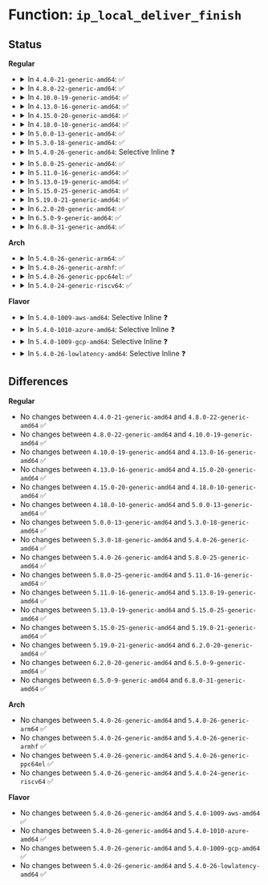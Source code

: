 # Function: <code>ip_local_deliver_finish</code>

## Status
<b>Regular</b>
<ul>
<li>
<details>
<summary>In <code>4.4.0-21-generic-amd64</code>: ✅</summary>

```c
int ip_local_deliver_finish(struct net * net, struct sock * sk, struct sk_buff * skb)
```

```json
{
  "name": "ip_local_deliver_finish",
  "collision_type": "Unique Static",
  "inline_type": "No",
  "funcs": [
    {
      "addr": 18446744071586548288,
      "name": "ip_local_deliver_finish",
      "external": false,
      "loc": "net/ipv4/ip_input.c:192",
      "file": "net/ipv4/ip_input.c",
      "inline": "seen, unknown",
      "caller_inline": [],
      "caller_func": [
        "net/ipv4/ip_input.c:ip_local_deliver"
      ]
    }
  ],
  "symbols": [
    {
      "addr": 18446744071586548288,
      "name": "ip_local_deliver_finish",
      "section": ".text",
      "bind": "STB_LOCAL",
      "size": 466
    }
  ]
}
```
</details>
</li>
<li>
<details>
<summary>In <code>4.8.0-22-generic-amd64</code>: ✅</summary>

```c
int ip_local_deliver_finish(struct net * net, struct sock * sk, struct sk_buff * skb)
```

```json
{
  "name": "ip_local_deliver_finish",
  "collision_type": "Unique Static",
  "inline_type": "No",
  "funcs": [
    {
      "addr": 18446744071586991600,
      "name": "ip_local_deliver_finish",
      "external": false,
      "loc": "net/ipv4/ip_input.c:192",
      "file": "net/ipv4/ip_input.c",
      "inline": "seen, unknown",
      "caller_inline": [],
      "caller_func": [
        "net/ipv4/ip_input.c:ip_local_deliver"
      ]
    }
  ],
  "symbols": [
    {
      "addr": 18446744071586991600,
      "name": "ip_local_deliver_finish",
      "section": ".text",
      "bind": "STB_LOCAL",
      "size": 448
    }
  ]
}
```
</details>
</li>
<li>
<details>
<summary>In <code>4.10.0-19-generic-amd64</code>: ✅</summary>

```c
int ip_local_deliver_finish(struct net * net, struct sock * sk, struct sk_buff * skb)
```

```json
{
  "name": "ip_local_deliver_finish",
  "collision_type": "Unique Static",
  "inline_type": "No",
  "funcs": [
    {
      "addr": 18446744071587186960,
      "name": "ip_local_deliver_finish",
      "external": false,
      "loc": "net/ipv4/ip_input.c:192",
      "file": "net/ipv4/ip_input.c",
      "inline": "seen, unknown",
      "caller_inline": [],
      "caller_func": [
        "net/ipv4/ip_input.c:ip_local_deliver"
      ]
    }
  ],
  "symbols": [
    {
      "addr": 18446744071587186960,
      "name": "ip_local_deliver_finish",
      "section": ".text",
      "bind": "STB_LOCAL",
      "size": 448
    }
  ]
}
```
</details>
</li>
<li>
<details>
<summary>In <code>4.13.0-16-generic-amd64</code>: ✅</summary>

```c
int ip_local_deliver_finish(struct net * net, struct sock * sk, struct sk_buff * skb)
```

```json
{
  "name": "ip_local_deliver_finish",
  "collision_type": "Unique Static",
  "inline_type": "No",
  "funcs": [
    {
      "addr": 18446744071587319136,
      "name": "ip_local_deliver_finish",
      "external": false,
      "loc": "net/ipv4/ip_input.c:192",
      "file": "net/ipv4/ip_input.c",
      "inline": "seen, unknown",
      "caller_inline": [],
      "caller_func": [
        "net/ipv4/ip_input.c:ip_local_deliver"
      ]
    }
  ],
  "symbols": [
    {
      "addr": 18446744071587319136,
      "name": "ip_local_deliver_finish",
      "section": ".text",
      "bind": "STB_LOCAL",
      "size": 484
    }
  ]
}
```
</details>
</li>
<li>
<details>
<summary>In <code>4.15.0-20-generic-amd64</code>: ✅</summary>

```c
int ip_local_deliver_finish(struct net * net, struct sock * sk, struct sk_buff * skb)
```

```json
{
  "name": "ip_local_deliver_finish",
  "collision_type": "Unique Static",
  "inline_type": "No",
  "funcs": [
    {
      "addr": 18446744071587839776,
      "name": "ip_local_deliver_finish",
      "external": false,
      "loc": "net/ipv4/ip_input.c:192",
      "file": "net/ipv4/ip_input.c",
      "inline": "seen, unknown",
      "caller_inline": [],
      "caller_func": [
        "net/ipv4/ip_input.c:ip_local_deliver"
      ]
    }
  ],
  "symbols": [
    {
      "addr": 18446744071587839776,
      "name": "ip_local_deliver_finish",
      "section": ".text",
      "bind": "STB_LOCAL",
      "size": 502
    }
  ]
}
```
</details>
</li>
<li>
<details>
<summary>In <code>4.18.0-10-generic-amd64</code>: ✅</summary>

```c
int ip_local_deliver_finish(struct net * net, struct sock * sk, struct sk_buff * skb)
```

```json
{
  "name": "ip_local_deliver_finish",
  "collision_type": "Unique Static",
  "inline_type": "No",
  "funcs": [
    {
      "addr": 18446744071588184480,
      "name": "ip_local_deliver_finish",
      "external": false,
      "loc": "net/ipv4/ip_input.c:191",
      "file": "net/ipv4/ip_input.c",
      "inline": "seen, unknown",
      "caller_inline": [],
      "caller_func": [
        "net/ipv4/ip_input.c:ip_local_deliver"
      ]
    }
  ],
  "symbols": [
    {
      "addr": 18446744071588184480,
      "name": "ip_local_deliver_finish",
      "section": ".text",
      "bind": "STB_LOCAL",
      "size": 480
    }
  ]
}
```
</details>
</li>
<li>
<details>
<summary>In <code>5.0.0-13-generic-amd64</code>: ✅</summary>

```c
int ip_local_deliver_finish(struct net * net, struct sock * sk, struct sk_buff * skb)
```

```json
{
  "name": "ip_local_deliver_finish",
  "collision_type": "Unique Static",
  "inline_type": "No",
  "funcs": [
    {
      "addr": 18446744071588370576,
      "name": "ip_local_deliver_finish",
      "external": false,
      "loc": "net/ipv4/ip_input.c:229",
      "file": "net/ipv4/ip_input.c",
      "inline": "seen, unknown",
      "caller_inline": [],
      "caller_func": [
        "net/ipv4/ip_input.c:ip_local_deliver"
      ]
    }
  ],
  "symbols": [
    {
      "addr": 18446744071588370576,
      "name": "ip_local_deliver_finish",
      "section": ".text",
      "bind": "STB_LOCAL",
      "size": 75
    }
  ]
}
```
</details>
</li>
<li>
<details>
<summary>In <code>5.3.0-18-generic-amd64</code>: ✅</summary>

```c
int ip_local_deliver_finish(struct net * net, struct sock * sk, struct sk_buff * skb)
```

```json
{
  "name": "ip_local_deliver_finish",
  "collision_type": "Unique Static",
  "inline_type": "No",
  "funcs": [
    {
      "addr": 18446744071588773392,
      "name": "ip_local_deliver_finish",
      "external": false,
      "loc": "net/ipv4/ip_input.c:226",
      "file": "net/ipv4/ip_input.c",
      "inline": "seen, unknown",
      "caller_inline": [],
      "caller_func": [
        "net/ipv4/ip_input.c:ip_local_deliver",
        "net/ipv4/ip_input.c:ip_local_deliver"
      ]
    }
  ],
  "symbols": [
    {
      "addr": 18446744071588773392,
      "name": "ip_local_deliver_finish",
      "section": ".text",
      "bind": "STB_LOCAL",
      "size": 78
    }
  ]
}
```
</details>
</li>
<li>
<details>
<summary>In <code>5.4.0-26-generic-amd64</code>: Selective Inline ❓</summary>

```c
int ip_local_deliver_finish(struct net * net, struct sock * sk, struct sk_buff * skb)
```

```json
{
  "name": "ip_local_deliver_finish",
  "collision_type": "Unique Static",
  "inline_type": "Selective",
  "funcs": [
    {
      "addr": 18446744071588996992,
      "name": "ip_local_deliver_finish",
      "external": false,
      "loc": "net/ipv4/ip_input.c:226",
      "file": "net/ipv4/ip_input.c",
      "inline": "not declared, inlined",
      "caller_inline": [],
      "caller_func": [
        "net/ipv4/ip_input.c:ip_local_deliver",
        "net/ipv4/ip_input.c:ip_local_deliver"
      ]
    }
  ],
  "symbols": [
    {
      "addr": 18446744071588996992,
      "name": "ip_local_deliver_finish",
      "section": ".text",
      "bind": "STB_LOCAL",
      "size": 78
    }
  ]
}
```
</details>
</li>
<li>
<details>
<summary>In <code>5.8.0-25-generic-amd64</code>: ✅</summary>

```c
int ip_local_deliver_finish(struct net * net, struct sock * sk, struct sk_buff * skb)
```

```json
{
  "name": "ip_local_deliver_finish",
  "collision_type": "Unique Static",
  "inline_type": "No",
  "funcs": [
    {
      "addr": 18446744071589955104,
      "name": "ip_local_deliver_finish",
      "external": false,
      "loc": "net/ipv4/ip_input.c:226",
      "file": "net/ipv4/ip_input.c",
      "inline": "seen, unknown",
      "caller_inline": [],
      "caller_func": [
        "net/ipv4/ip_input.c:ip_local_deliver",
        "net/ipv4/ip_input.c:ip_local_deliver"
      ]
    }
  ],
  "symbols": [
    {
      "addr": 18446744071589955104,
      "name": "ip_local_deliver_finish",
      "section": ".text",
      "bind": "STB_LOCAL",
      "size": 78
    }
  ]
}
```
</details>
</li>
<li>
<details>
<summary>In <code>5.11.0-16-generic-amd64</code>: ✅</summary>

```c
int ip_local_deliver_finish(struct net * net, struct sock * sk, struct sk_buff * skb)
```

```json
{
  "name": "ip_local_deliver_finish",
  "collision_type": "Unique Static",
  "inline_type": "No",
  "funcs": [
    {
      "addr": 18446744071589995888,
      "name": "ip_local_deliver_finish",
      "external": false,
      "loc": "net/ipv4/ip_input.c:226",
      "file": "net/ipv4/ip_input.c",
      "inline": "seen, unknown",
      "caller_inline": [],
      "caller_func": [
        "net/ipv4/ip_input.c:ip_local_deliver",
        "net/ipv4/ip_input.c:ip_local_deliver"
      ]
    }
  ],
  "symbols": [
    {
      "addr": 18446744071589995888,
      "name": "ip_local_deliver_finish",
      "section": ".text",
      "bind": "STB_LOCAL",
      "size": 83
    }
  ]
}
```
</details>
</li>
<li>
<details>
<summary>In <code>5.13.0-19-generic-amd64</code>: ✅</summary>

```c
int ip_local_deliver_finish(struct net * net, struct sock * sk, struct sk_buff * skb)
```

```json
{
  "name": "ip_local_deliver_finish",
  "collision_type": "Unique Static",
  "inline_type": "No",
  "funcs": [
    {
      "addr": 18446744071589909104,
      "name": "ip_local_deliver_finish",
      "external": false,
      "loc": "net/ipv4/ip_input.c:226",
      "file": "net/ipv4/ip_input.c",
      "inline": "seen, unknown",
      "caller_inline": [],
      "caller_func": [
        "net/ipv4/ip_input.c:ip_local_deliver",
        "net/ipv4/ip_input.c:ip_local_deliver"
      ]
    }
  ],
  "symbols": [
    {
      "addr": 18446744071589909104,
      "name": "ip_local_deliver_finish",
      "section": ".text",
      "bind": "STB_LOCAL",
      "size": 83
    }
  ]
}
```
</details>
</li>
<li>
<details>
<summary>In <code>5.15.0-25-generic-amd64</code>: ✅</summary>

```c
int ip_local_deliver_finish(struct net * net, struct sock * sk, struct sk_buff * skb)
```

```json
{
  "name": "ip_local_deliver_finish",
  "collision_type": "Unique Static",
  "inline_type": "No",
  "funcs": [
    {
      "addr": 18446744071590675520,
      "name": "ip_local_deliver_finish",
      "external": false,
      "loc": "net/ipv4/ip_input.c:226",
      "file": "net/ipv4/ip_input.c",
      "inline": "seen, unknown",
      "caller_inline": [],
      "caller_func": [
        "net/ipv4/ip_input.c:ip_local_deliver",
        "net/ipv4/ip_input.c:ip_local_deliver"
      ]
    }
  ],
  "symbols": [
    {
      "addr": 18446744071590675520,
      "name": "ip_local_deliver_finish",
      "section": ".text",
      "bind": "STB_LOCAL",
      "size": 83
    }
  ]
}
```
</details>
</li>
<li>
<details>
<summary>In <code>5.19.0-21-generic-amd64</code>: ✅</summary>

```c
int ip_local_deliver_finish(struct net * net, struct sock * sk, struct sk_buff * skb)
```

```json
{
  "name": "ip_local_deliver_finish",
  "collision_type": "Unique Static",
  "inline_type": "No",
  "funcs": [
    {
      "addr": 18446744071592302480,
      "name": "ip_local_deliver_finish",
      "external": false,
      "loc": "net/ipv4/ip_input.c:227",
      "file": "net/ipv4/ip_input.c",
      "inline": "seen, unknown",
      "caller_inline": [],
      "caller_func": [
        "net/ipv4/ip_input.c:ip_local_deliver",
        "net/ipv4/ip_input.c:ip_local_deliver"
      ]
    }
  ],
  "symbols": [
    {
      "addr": 18446744071592302480,
      "name": "ip_local_deliver_finish",
      "section": ".text",
      "bind": "STB_LOCAL",
      "size": 156
    }
  ]
}
```
</details>
</li>
<li>
<details>
<summary>In <code>6.2.0-20-generic-amd64</code>: ✅</summary>

```c
int ip_local_deliver_finish(struct net * net, struct sock * sk, struct sk_buff * skb)
```

```json
{
  "name": "ip_local_deliver_finish",
  "collision_type": "Unique Static",
  "inline_type": "No",
  "funcs": [
    {
      "addr": 18446744071594138608,
      "name": "ip_local_deliver_finish",
      "external": false,
      "loc": "net/ipv4/ip_input.c:227",
      "file": "net/ipv4/ip_input.c",
      "inline": "seen, unknown",
      "caller_inline": [],
      "caller_func": [
        "net/ipv4/ip_input.c:ip_local_deliver",
        "net/ipv4/ip_input.c:ip_local_deliver"
      ]
    }
  ],
  "symbols": [
    {
      "addr": 18446744071594138608,
      "name": "ip_local_deliver_finish",
      "section": ".text",
      "bind": "STB_LOCAL",
      "size": 156
    }
  ]
}
```
</details>
</li>
<li>
<details>
<summary>In <code>6.5.0-9-generic-amd64</code>: ✅</summary>

```c
int ip_local_deliver_finish(struct net * net, struct sock * sk, struct sk_buff * skb)
```

```json
{
  "name": "ip_local_deliver_finish",
  "collision_type": "Unique Static",
  "inline_type": "No",
  "funcs": [
    {
      "addr": 18446744071594525744,
      "name": "ip_local_deliver_finish",
      "external": false,
      "loc": "net/ipv4/ip_input.c:227",
      "file": "net/ipv4/ip_input.c",
      "inline": "seen, unknown",
      "caller_inline": [],
      "caller_func": [
        "net/ipv4/ip_input.c:ip_local_deliver",
        "net/ipv4/ip_input.c:ip_local_deliver"
      ]
    }
  ],
  "symbols": [
    {
      "addr": 18446744071594525744,
      "name": "ip_local_deliver_finish",
      "section": ".text",
      "bind": "STB_LOCAL",
      "size": 156
    }
  ]
}
```
</details>
</li>
<li>
<details>
<summary>In <code>6.8.0-31-generic-amd64</code>: ✅</summary>

```c
int ip_local_deliver_finish(struct net * net, struct sock * sk, struct sk_buff * skb)
```

```json
{
  "name": "ip_local_deliver_finish",
  "collision_type": "Unique Static",
  "inline_type": "No",
  "funcs": [
    {
      "addr": 18446744071595328432,
      "name": "ip_local_deliver_finish",
      "external": false,
      "loc": "net/ipv4/ip_input.c:227",
      "file": "net/ipv4/ip_input.c",
      "inline": "seen, unknown",
      "caller_inline": [],
      "caller_func": [
        "net/ipv4/ip_input.c:ip_local_deliver",
        "net/ipv4/ip_input.c:ip_local_deliver"
      ]
    }
  ],
  "symbols": [
    {
      "addr": 18446744071595328432,
      "name": "ip_local_deliver_finish",
      "section": ".text",
      "bind": "STB_LOCAL",
      "size": 156
    }
  ]
}
```
</details>
</li>
</ul>
<b>Arch</b>
<ul>
<li>
<details>
<summary>In <code>5.4.0-26-generic-arm64</code>: ✅</summary>

```c
int ip_local_deliver_finish(struct net * net, struct sock * sk, struct sk_buff * skb)
```

```json
{
  "name": "ip_local_deliver_finish",
  "collision_type": "Unique Static",
  "inline_type": "No",
  "funcs": [
    {
      "addr": 18446603336502602928,
      "name": "ip_local_deliver_finish",
      "external": false,
      "loc": "net/ipv4/ip_input.c:226",
      "file": "net/ipv4/ip_input.c",
      "inline": "seen, unknown",
      "caller_inline": [],
      "caller_func": [
        "net/ipv4/ip_input.c:ip_local_deliver",
        "net/ipv4/ip_input.c:ip_local_deliver"
      ]
    }
  ],
  "symbols": [
    {
      "addr": 18446603336502602928,
      "name": "ip_local_deliver_finish",
      "section": ".text",
      "bind": "STB_LOCAL",
      "size": 120
    }
  ]
}
```
</details>
</li>
<li>
<details>
<summary>In <code>5.4.0-26-generic-armhf</code>: ✅</summary>

```c
int ip_local_deliver_finish(struct net * net, struct sock * sk, struct sk_buff * skb)
```

```json
{
  "name": "ip_local_deliver_finish",
  "collision_type": "Unique Static",
  "inline_type": "No",
  "funcs": [
    {
      "addr": 3235308532,
      "name": "ip_local_deliver_finish",
      "external": false,
      "loc": "net/ipv4/ip_input.c:226",
      "file": "net/ipv4/ip_input.c",
      "inline": "seen, unknown",
      "caller_inline": [],
      "caller_func": [
        "net/ipv4/ip_input.c:ip_local_deliver"
      ]
    }
  ],
  "symbols": [
    {
      "addr": 3235308532,
      "name": "ip_local_deliver_finish",
      "section": ".text",
      "bind": "STB_LOCAL",
      "size": 104
    }
  ]
}
```
</details>
</li>
<li>
<details>
<summary>In <code>5.4.0-26-generic-ppc64el</code>: ✅</summary>

```c
int ip_local_deliver_finish(struct net * net, struct sock * sk, struct sk_buff * skb)
```

```json
{
  "name": "ip_local_deliver_finish",
  "collision_type": "Unique Static",
  "inline_type": "No",
  "funcs": [
    {
      "addr": 13835058055296194416,
      "name": "ip_local_deliver_finish",
      "external": false,
      "loc": "net/ipv4/ip_input.c:226",
      "file": "net/ipv4/ip_input.c",
      "inline": "seen, unknown",
      "caller_inline": [],
      "caller_func": [
        "net/ipv4/ip_input.c:ip_local_deliver",
        "net/ipv4/ip_input.c:ip_local_deliver"
      ]
    }
  ],
  "symbols": [
    {
      "addr": 13835058055296194416,
      "name": "ip_local_deliver_finish",
      "section": ".text",
      "bind": "STB_LOCAL",
      "size": 132
    }
  ]
}
```
</details>
</li>
<li>
<details>
<summary>In <code>5.4.0-24-generic-riscv64</code>: ✅</summary>

```c
int ip_local_deliver_finish(struct net * net, struct sock * sk, struct sk_buff * skb)
```

```json
{
  "name": "ip_local_deliver_finish",
  "collision_type": "Unique Static",
  "inline_type": "No",
  "funcs": [
    {
      "addr": 18446743936278753930,
      "name": "ip_local_deliver_finish",
      "external": false,
      "loc": "net/ipv4/ip_input.c:226",
      "file": "net/ipv4/ip_input.c",
      "inline": "seen, unknown",
      "caller_inline": [],
      "caller_func": [
        "net/ipv4/ip_input.c:ip_local_deliver"
      ]
    }
  ],
  "symbols": [
    {
      "addr": 18446743936278753930,
      "name": "ip_local_deliver_finish",
      "section": ".text",
      "bind": "STB_LOCAL",
      "size": 100
    }
  ]
}
```
</details>
</li>
</ul>
<b>Flavor</b>
<ul>
<li>
<details>
<summary>In <code>5.4.0-1009-aws-amd64</code>: Selective Inline ❓</summary>

```c
int ip_local_deliver_finish(struct net * net, struct sock * sk, struct sk_buff * skb)
```

```json
{
  "name": "ip_local_deliver_finish",
  "collision_type": "Unique Static",
  "inline_type": "Selective",
  "funcs": [
    {
      "addr": 18446744071588603376,
      "name": "ip_local_deliver_finish",
      "external": false,
      "loc": "net/ipv4/ip_input.c:226",
      "file": "net/ipv4/ip_input.c",
      "inline": "not declared, inlined",
      "caller_inline": [],
      "caller_func": [
        "net/ipv4/ip_input.c:ip_local_deliver",
        "net/ipv4/ip_input.c:ip_local_deliver"
      ]
    }
  ],
  "symbols": [
    {
      "addr": 18446744071588603376,
      "name": "ip_local_deliver_finish",
      "section": ".text",
      "bind": "STB_LOCAL",
      "size": 78
    }
  ]
}
```
</details>
</li>
<li>
<details>
<summary>In <code>5.4.0-1010-azure-amd64</code>: Selective Inline ❓</summary>

```c
int ip_local_deliver_finish(struct net * net, struct sock * sk, struct sk_buff * skb)
```

```json
{
  "name": "ip_local_deliver_finish",
  "collision_type": "Unique Static",
  "inline_type": "Selective",
  "funcs": [
    {
      "addr": 18446744071588315360,
      "name": "ip_local_deliver_finish",
      "external": false,
      "loc": "net/ipv4/ip_input.c:226",
      "file": "net/ipv4/ip_input.c",
      "inline": "not declared, inlined",
      "caller_inline": [],
      "caller_func": [
        "net/ipv4/ip_input.c:ip_local_deliver",
        "net/ipv4/ip_input.c:ip_local_deliver"
      ]
    }
  ],
  "symbols": [
    {
      "addr": 18446744071588315360,
      "name": "ip_local_deliver_finish",
      "section": ".text",
      "bind": "STB_LOCAL",
      "size": 78
    }
  ]
}
```
</details>
</li>
<li>
<details>
<summary>In <code>5.4.0-1009-gcp-amd64</code>: Selective Inline ❓</summary>

```c
int ip_local_deliver_finish(struct net * net, struct sock * sk, struct sk_buff * skb)
```

```json
{
  "name": "ip_local_deliver_finish",
  "collision_type": "Unique Static",
  "inline_type": "Selective",
  "funcs": [
    {
      "addr": 18446744071589039552,
      "name": "ip_local_deliver_finish",
      "external": false,
      "loc": "net/ipv4/ip_input.c:226",
      "file": "net/ipv4/ip_input.c",
      "inline": "not declared, inlined",
      "caller_inline": [],
      "caller_func": [
        "net/ipv4/ip_input.c:ip_local_deliver",
        "net/ipv4/ip_input.c:ip_local_deliver"
      ]
    }
  ],
  "symbols": [
    {
      "addr": 18446744071589039552,
      "name": "ip_local_deliver_finish",
      "section": ".text",
      "bind": "STB_LOCAL",
      "size": 78
    }
  ]
}
```
</details>
</li>
<li>
<details>
<summary>In <code>5.4.0-26-lowlatency-amd64</code>: Selective Inline ❓</summary>

```c
int ip_local_deliver_finish(struct net * net, struct sock * sk, struct sk_buff * skb)
```

```json
{
  "name": "ip_local_deliver_finish",
  "collision_type": "Unique Static",
  "inline_type": "Selective",
  "funcs": [
    {
      "addr": 18446744071589078592,
      "name": "ip_local_deliver_finish",
      "external": false,
      "loc": "net/ipv4/ip_input.c:226",
      "file": "net/ipv4/ip_input.c",
      "inline": "not declared, inlined",
      "caller_inline": [],
      "caller_func": [
        "net/ipv4/ip_input.c:ip_local_deliver",
        "net/ipv4/ip_input.c:ip_local_deliver"
      ]
    }
  ],
  "symbols": [
    {
      "addr": 18446744071589078592,
      "name": "ip_local_deliver_finish",
      "section": ".text",
      "bind": "STB_LOCAL",
      "size": 115
    }
  ]
}
```
</details>
</li>
</ul>

## Differences
<b>Regular</b>
<ul>
<li>
No changes between <code>4.4.0-21-generic-amd64</code> and <code>4.8.0-22-generic-amd64</code> ✅
</li>
<li>
No changes between <code>4.8.0-22-generic-amd64</code> and <code>4.10.0-19-generic-amd64</code> ✅
</li>
<li>
No changes between <code>4.10.0-19-generic-amd64</code> and <code>4.13.0-16-generic-amd64</code> ✅
</li>
<li>
No changes between <code>4.13.0-16-generic-amd64</code> and <code>4.15.0-20-generic-amd64</code> ✅
</li>
<li>
No changes between <code>4.15.0-20-generic-amd64</code> and <code>4.18.0-10-generic-amd64</code> ✅
</li>
<li>
No changes between <code>4.18.0-10-generic-amd64</code> and <code>5.0.0-13-generic-amd64</code> ✅
</li>
<li>
No changes between <code>5.0.0-13-generic-amd64</code> and <code>5.3.0-18-generic-amd64</code> ✅
</li>
<li>
No changes between <code>5.3.0-18-generic-amd64</code> and <code>5.4.0-26-generic-amd64</code> ✅
</li>
<li>
No changes between <code>5.4.0-26-generic-amd64</code> and <code>5.8.0-25-generic-amd64</code> ✅
</li>
<li>
No changes between <code>5.8.0-25-generic-amd64</code> and <code>5.11.0-16-generic-amd64</code> ✅
</li>
<li>
No changes between <code>5.11.0-16-generic-amd64</code> and <code>5.13.0-19-generic-amd64</code> ✅
</li>
<li>
No changes between <code>5.13.0-19-generic-amd64</code> and <code>5.15.0-25-generic-amd64</code> ✅
</li>
<li>
No changes between <code>5.15.0-25-generic-amd64</code> and <code>5.19.0-21-generic-amd64</code> ✅
</li>
<li>
No changes between <code>5.19.0-21-generic-amd64</code> and <code>6.2.0-20-generic-amd64</code> ✅
</li>
<li>
No changes between <code>6.2.0-20-generic-amd64</code> and <code>6.5.0-9-generic-amd64</code> ✅
</li>
<li>
No changes between <code>6.5.0-9-generic-amd64</code> and <code>6.8.0-31-generic-amd64</code> ✅
</li>
</ul>
<b>Arch</b>
<ul>
<li>
No changes between <code>5.4.0-26-generic-amd64</code> and <code>5.4.0-26-generic-arm64</code> ✅
</li>
<li>
No changes between <code>5.4.0-26-generic-amd64</code> and <code>5.4.0-26-generic-armhf</code> ✅
</li>
<li>
No changes between <code>5.4.0-26-generic-amd64</code> and <code>5.4.0-26-generic-ppc64el</code> ✅
</li>
<li>
No changes between <code>5.4.0-26-generic-amd64</code> and <code>5.4.0-24-generic-riscv64</code> ✅
</li>
</ul>
<b>Flavor</b>
<ul>
<li>
No changes between <code>5.4.0-26-generic-amd64</code> and <code>5.4.0-1009-aws-amd64</code> ✅
</li>
<li>
No changes between <code>5.4.0-26-generic-amd64</code> and <code>5.4.0-1010-azure-amd64</code> ✅
</li>
<li>
No changes between <code>5.4.0-26-generic-amd64</code> and <code>5.4.0-1009-gcp-amd64</code> ✅
</li>
<li>
No changes between <code>5.4.0-26-generic-amd64</code> and <code>5.4.0-26-lowlatency-amd64</code> ✅
</li>
</ul>
